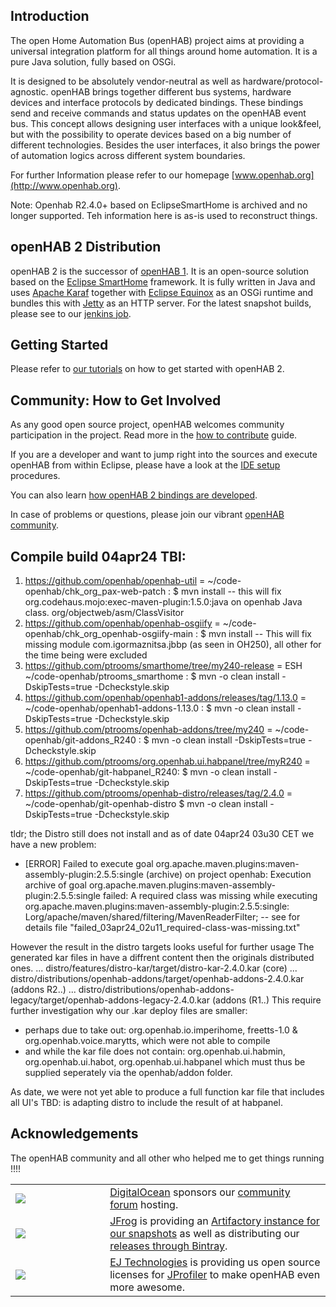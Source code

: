 ## Introduction

The open Home Automation Bus (openHAB) project aims at providing a universal integration platform for all things around home automation. It is a pure Java solution, fully based on OSGi.

It is designed to be absolutely vendor-neutral as well as hardware/protocol-agnostic. openHAB brings together different bus systems, hardware devices and interface protocols by dedicated bindings. These bindings send and receive commands and status updates on the openHAB event bus. This concept allows designing user interfaces with a unique look&feel, but with the possibility to operate devices based on a big number of different technologies. Besides the user interfaces, it also brings the power of automation logics across different system boundaries.

For further Information please refer to our homepage [www.openhab.org](http://www.openhab.org). 

Note: Openhab R2.4.0+ based on EclipseSmartHome is archived and no longer supported.
Teh information here is as-is used to reconstruct things.

## openHAB 2 Distribution

openHAB 2 is the successor of [openHAB 1](https://github.com/openhab/openhab/wiki). It is an open-source solution based on the [Eclipse SmartHome](https://www.eclipse.org/smarthome/) framework. It is fully written in Java and uses [Apache Karaf](http://karaf.apache.org/) together with [Eclipse Equinox](https://www.eclipse.org/equinox/) as an OSGi runtime and bundles this with [Jetty](https://www.eclipse.org/jetty/) as an HTTP server.
For the latest snapshot builds, please see to our [jenkins job](https://ci.openhab.org/job/openHAB-Distribution/).

## Getting Started

Please refer to [our tutorials](https://www.openhab.org/docs/tutorial/) on how to get started with openHAB 2.

## Community: How to Get Involved

As any good open source project, openHAB welcomes community participation in the project. Read more in the [how to contribute](CONTRIBUTING.md) guide.

If you are a developer and want to jump right into the sources and execute openHAB from within Eclipse, please have a look at the [IDE setup](https://www.openhab.org/docs/developer/development/ide.html) procedures.

You can also learn [how openHAB 2 bindings are developed](https://www.openhab.org/docs/developer/development/bindings.html).

In case of problems or questions, please join our vibrant [openHAB community](https://community.openhab.org/).

## Compile build 04apr24 TBI:
1) https://github.com/openhab/openhab-util = ~/code-openhab/chk_org_pax-web-patch : $ mvn install
-- this will fix org.codehaus.mojo:exec-maven-plugin:1.5.0:java on openhab Java class. org/objectweb/asm/ClassVisitor
2) https://github.com/openhab/openhab-osgiify = ~/code-openhab/chk_org_openhab-osgiify-main : $ mvn install
-- This will fix missing module com.igormaznitsa.jbbp (as seen in OH250), all other for the time being were excluded
3) https://github.com/ptrooms/smarthome/tree/my240-release = ESH ~/code-openhab/ptrooms_smarthome : $ mvn -o clean install -DskipTests=true -Dcheckstyle.skip
4) https://github.com/openhab/openhab1-addons/releases/tag/1.13.0 =  ~/code-openhab/openhab1-addons-1.13.0 : $ mvn -o clean install -DskipTests=true -Dcheckstyle.skip
5) https://github.com/ptrooms/openhab-addons/tree/my240 = ~/code-openhab/git-addons_R240 : $ mvn -o clean install -DskipTests=true -Dcheckstyle.skip
6) https://github.com/ptrooms/org.openhab.ui.habpanel/tree/myR240 = ~/code-openhab/git-habpanel_R240: $ mvn -o clean install -DskipTests=true -Dcheckstyle.skip
7) https://github.com/ptrooms/openhab-distro/releases/tag/2.4.0 = ~/code-openhab/git-openhab-distro $ mvn -o clean install -DskipTests=true -Dcheckstyle.skip

tldr; the Distro still does not install and as of date 04apr24 03u30 CET we have a new problem:
* [ERROR] Failed to execute goal org.apache.maven.plugins:maven-assembly-plugin:2.5.5:single (archive) on project openhab: Execution archive of goal org.apache.maven.plugins:maven-assembly-plugin:2.5.5:single failed: A required class was missing while executing org.apache.maven.plugins:maven-assembly-plugin:2.5.5:single: Lorg/apache/maven/shared/filtering/MavenReaderFilter;
-- see for details file "failed_03apr24_02u11_required-class-was-missing.txt"

However the result in the distro targets looks useful for further usage
The generated kar files in   have a diffrent content then the originals distributed ones.
... distro/features/distro-kar/target/distro-kar-2.4.0.kar (core)
... distro/distributions/openhab-addons/target/openhab-addons-2.4.0.kar (addons R2..)
... distro/distributions/openhab-addons-legacy/target/openhab-addons-legacy-2.4.0.kar (addons (R1..)
This require further investigation why our .kar deploy files are smaller:
- perhaps due to take out: org.openhab.io.imperihome,  freetts-1.0 & org.openhab.voice.marytts, which were not able to compile
- and while the kar file does not contain: org.openhab.ui.habmin, org.openhab.ui.habot, org.openhab.ui.habpanel which must thus be supplied seperately via the openhab/addon folder.

As date, we were not yet able to produce a full function kar file that includes all UI's 
TBD: is adapting distro to include the result of at habpanel.

## Acknowledgements
The openHAB community and all other who helped me to get things running !!!!
<table>
<tr><td width=30%><img src="https://www.digitalocean.com/assets/media/logos-badges/png/DO_Powered_by_Badge_blue-fe4c6688.png"></td>
<td><a href="https://www.digitalocean.com">DigitalOcean</a> sponsors our <a href="https://community.openhab.org/">community forum</a> hosting.</td>
</tr>
<tr><td width=30%><img src="http://www.openhab.org/assets/images/bintray.png"/></td>
<td><a href="https://www.jfrog.com">JFrog</a> is providing an <a href="https://openhab.jfrog.io">Artifactory instance for our snapshots</a> as well as distributing our <a href="https://bintray.com/openhab">releases through Bintray</a>.</td>
</tr>
<tr><td width=30%><img src="http://www.ej-technologies.com/images/product_banners/jprofiler_large.png"/></td>
<td><a href="http://www.ej-technologies.com/">EJ Technologies</a> is providing us open source licenses for <a href="http://www.ej-technologies.com/products/jprofiler/overview.html">JProfiler</a> to make openHAB even more awesome.</td>
</tr>
</table>
